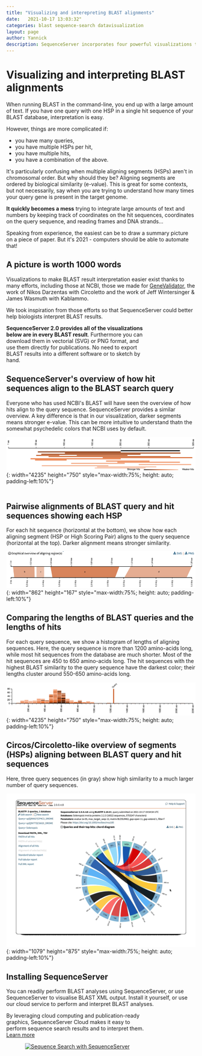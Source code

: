 ```yaml
---
title: "Visualizing and interepreting BLAST alignments"
date:   2021-10-17 13:03:32"
categories: blast sequence-search datavisualization
layout: page
author: Yannick
description: SequenceServer incorporates four powerful visualizations that help researchers interpret BLAST alignment results.
---
```


# Visualizing and interpreting BLAST alignments

When running BLAST in the command-line, you end up with a large amount of text. If you have one query with one HSP in a single hit sequence of your BLAST database, interpretation is easy.

However, things are more complicated if:

* you have many queries,
* you have multiple HSPs per hit,
* you have multiple hits,
* you have a combination of the above.

It's particularly confusing when multiple aligning segments (HSPs) aren't in chromosomal order. But why should they be? Aligning segments are ordered by biological similarity (e-value). This is great for some contexts, but not necessarily, say when you are trying to understand how many times your query gene is present in the target genome.

**It quickly becomes a mess** trying to integrate large amounts of text and numbers by keeping track of coordinates on the hit sequences, coordinates on the query sequence, and reading frames and DNA strands...

Speaking from experience, the easiest can be to draw a summary picture on a piece of paper. But it's 2021 - computers should be able to automate that!

## A picture is worth 1000 words

Visualizations to make BLAST result interpretation easier exist thanks to many efforts, including those at NCBI, those we made for [GeneValidator](https://doi.org/10.1093/bioinformatics/btw015), the work of Nikos Darzentas with Circoletto and the work of Jeff Wintersinger & James Wasmuth with Kablammo.

We took inspiration from those efforts so that SequenceServer could better help biologists interpret BLAST results.

<div class="container">
  <div class="row justify-content-center">
 	<div class="alert alert-info" style="max-width:75%">
   <p><strong>SequenceServer 2.0 provides all of the visualizations below are in every BLAST result</strong>. Furthermore you can download them in vectorial (SVG) or PNG format, and use them directly for publications. No need to export BLAST results into a different software or to sketch by hand.</p>
  </div>
  </div>
</div>

## SequenceServer's overview of how hit sequences align to the BLAST search query

Everyone who has used NCBI's BLAST will have seen the overview of how hits align to the query sequence. SequenceServer provides a similar overview. A key difference is that in our visualization, darker segments means stronger e-value. This can be more intuitive to understand thatn the somewhat psychedelic colors that NCBI uses by default.

![How hit sequences align to the BLAST query](/img/visualization/BLAST-hits-align-to-different-regions-of-query-sequence.png){: width="4235" height="750" style="max-width:75%; height: auto; padding-left:10%"}
<br/><br/>

## Pairwise alignments of BLAST query and hit sequences showing each HSP

For each hit sequence (horizontal at the bottom), we show how each aligning segment (HSP or High Scoring Pair) aligns to the query sequence (horizontal at the top). Darker alignment means stronger similarity.

![Pairwise overview of HSPs aligning between BLAST query and hit sequence - as generated using SequenceServer's Kablammo integration](/img/visualization/pairwise-overview-of-HSPs-aligning-between-BLAST-query-and-hit-sequence.png){: width="862" height="167" style="max-width:75%; height: auto; padding-left:10%"}

## Comparing the lengths of BLAST queries and the lengths of hits

For each query sequence, we show a histogram of lengths of aligning sequences. Here, the query sequence is more than 1200 amino-acids long, while most hit sequences from the database are much shorter. Most of the hit sequences are 450 to 650 amino-acids long. The hit sequences with the highest BLAST similarity to the query sequence have the darkest color; their lengths cluster around 550-650 amino-acids long.

![Distribution of lengths of hit sequences compared to the query sequence](/img/visualization/blast-hit-protein-length-distribution.png){: width="4235" height="750" style="max-width:75%; height: auto; padding-left:10%"}

## Circos/Circoletto-like overview of segments (HSPs) aligning between BLAST query and hit sequences

Here, three query sequences (in gray) show high similarity to a much larger number of query sequences.

![Circos overview showing BLAST hit alignments](/img/visualization/circos-plot-of-blast-hits-sequenceserver.gif){: width="1079" height="875" style="max-width:75%; height: auto; padding-left:10%"}


## Installing SequenceServer

You can readily perform BLAST analyses using SequenceServer, or use SequenceServer to visualise BLAST XML output. Install it yourself, or use our cloud service to perform and interpret BLAST analyses.


<div class="container">
  <div class="row justify-content-center">
 	<div class="alert alert-info" style="max-width:75%">
	  <p>By leveraging cloud computing and publication-ready graphics, SequenceServer Cloud makes it easy to perform sequence search results and to interpret them. <a href="http://sequenceserver.com/cloud">Learn more</a></p>
	  <p  style="text-align:center"><a href="https://sequenceserver.com/cloud"><img src="/img/logos/SequenceServer_logo.png" alt="Sequence Search with SequenceServer" width="200pt"/></a></p>
    </div>
  </div>
</div>


<!--
## General considerations for design of biological data visualization

Each of the visualizations has helped us in our interpretation of BLAST results. For each visualization, we tried to respect

We
-->